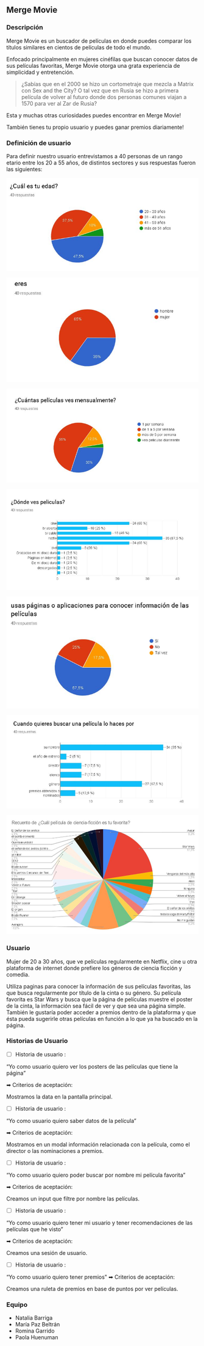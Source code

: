 ## Merge Movie
### Descripción

Merge Movie es un buscador de películas en donde puedes comparar los títulos similares en cientos de películas de todo el mundo.

Enfocado principalmente en mujeres cinéfilas que buscan conocer datos de sus películas favoritas, Merge Movie otorga una grata experiencia de simplicidad y entretención.

> ¿Sabías que en el 2000 se hizo un cortometraje que mezcla a Matrix con Sex and the City?
>  O tal vez que en Rusia se hizo a primera película de volver al futuro donde dos personas comunes viajan a 1570 para ver al Zar de Rusia?
>  
Esta y muchas otras curiosidades puedes encontrar en Merge Movie!

También tienes tu propio usuario y puedes ganar premios diariamente!

### Definición de usuario

Para definir nuestro usuario entrevistamos a 40 personas de un rango etario entre los 20 a 55 años, de distintos sectores y sus respuestas fueron las siguientes:

![Edad](https://github.com/RominaGarrido/SCL011-hackathon-peliculas/blob/master/encuesta/edad.JPG?raw=true)

![sexo](https://github.com/RominaGarrido/SCL011-hackathon-peliculas/blob/master/encuesta/sexo.JPG?raw=true)

![enter image description here](https://github.com/RominaGarrido/SCL011-hackathon-peliculas/blob/master/encuesta/peli%20mensual.JPG?raw=true)

![Plataforma de visualización de peliculas](https://github.com/RominaGarrido/SCL011-hackathon-peliculas/blob/master/encuesta/plataforma.JPG?raw=true)

![app](https://github.com/RominaGarrido/SCL011-hackathon-peliculas/blob/master/encuesta/app.JPG?raw=true)

![enter image description here](https://github.com/RominaGarrido/SCL011-hackathon-peliculas/blob/master/encuesta/buscas%20por.JPG?raw=true)

![enter image description here](https://github.com/RominaGarrido/SCL011-hackathon-peliculas/blob/master/encuesta/peli%20fav.JPG?raw=true)

### Usuario

Mujer de 20 a 30 años, que ve películas regularmente en Netflix, cine u otra plataforma de internet donde prefiere los géneros de ciencia ficción y comedia.

Utiliza paginas para conocer la información de sus películas favoritas, las que busca regularmente por título de la cinta o su género. Su película favorita es Star Wars y busca que la página de películas muestre el poster de la cinta, la información sea fácil de ver y que sea una página simple. También le gustaría poder acceder a premios dentro de la plataforma y que ésta pueda sugerirle otras películas en función a lo que ya ha buscado en la página. 
 
### Historias de Usuario
  

 - [ ]  Historia de usuario :

“Yo como usuario quiero ver los posters de las películas que tiene la página”

➡ Criterios de aceptación:

Mostramos la data en la pantalla principal.

 - [ ]  Historia de usuario :

“Yo como usuario quiero saber datos de la película”

➡ Criterios de aceptación:

Mostramos en un modal información relacionada con la película, como el director o las nominaciones a premios.

 - [ ]  Historia de usuario :

“Yo como usuario quiero poder buscar por nombre mi película favorita”

➡ Criterios de aceptación:

Creamos un input que filtre por nombre las películas.

 - [ ]  Historia de usuario :

“Yo como usuario quiero tener mi usuario y tener recomendaciones de las películas que he visto”

➡ Criterios de aceptación:

Creamos una sesión de usuario.

 - [ ]  Historia de usuario :

“Yo como usuario quiero tener premios"
➡ Criterios de aceptación:

Creamos una ruleta de premios en base de puntos por ver películas.

### Equipo
 - Natalia Barriga
 - María Paz Beltrán
 - Romina Garrido
 - Paola Huenuman